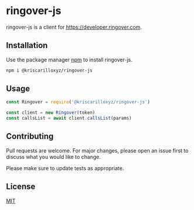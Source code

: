 # ringover-js

ringover-js is a client for https://developer.ringover.com.

## Installation

Use the package manager [npm](https://www.npmjs.com/) to install ringover-js.

```bash
npm i @kriscarilloxyz/ringover-js
```

## Usage

```javascript
const Ringover = require('@kriscarilloxyz/ringover-js')

const client = new Ringover(token) 
const callsList = await client.callsList(params)
```

## Contributing
Pull requests are welcome. For major changes, please open an issue first to discuss what you would like to change.

Please make sure to update tests as appropriate.

## License
[MIT](https://choosealicense.com/licenses/mit/)
